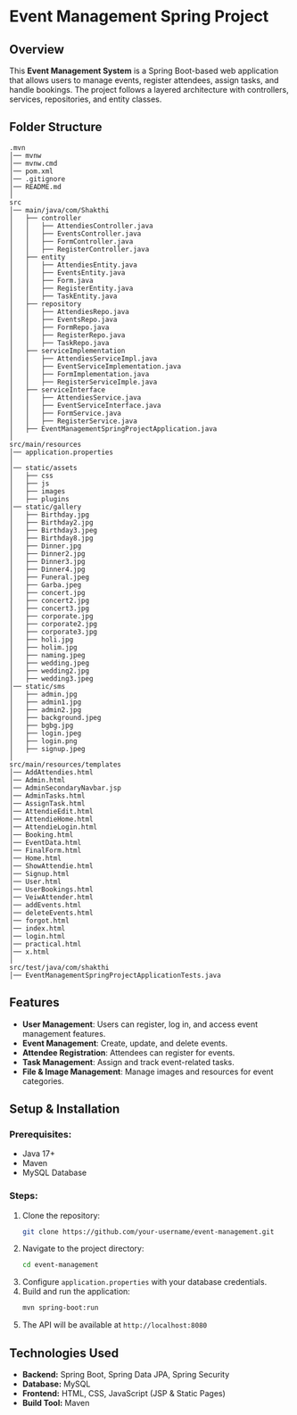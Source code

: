 # Event Management Spring Project

## Overview
This **Event Management System** is a Spring Boot-based web application that allows users to manage events, register attendees, assign tasks, and handle bookings. The project follows a layered architecture with controllers, services, repositories, and entity classes.

## Folder Structure
```
.mvn
│── mvnw
│── mvnw.cmd
│── pom.xml
│── .gitignore
│── README.md
│
src
│── main/java/com/Shakthi
│   ├── controller
│   │   ├── AttendiesController.java
│   │   ├── EventsController.java
│   │   ├── FormController.java
│   │   ├── RegisterController.java
│   ├── entity
│   │   ├── AttendiesEntity.java
│   │   ├── EventsEntity.java
│   │   ├── Form.java
│   │   ├── RegisterEntity.java
│   │   ├── TaskEntity.java
│   ├── repository
│   │   ├── AttendiesRepo.java
│   │   ├── EventsRepo.java
│   │   ├── FormRepo.java
│   │   ├── RegisterRepo.java
│   │   ├── TaskRepo.java
│   ├── serviceImplementation
│   │   ├── AttendiesServiceImpl.java
│   │   ├── EventServiceImplementation.java
│   │   ├── FormImplementation.java
│   │   ├── RegisterServiceImple.java
│   ├── serviceInterface
│   │   ├── AttendiesService.java
│   │   ├── EventServiceInterface.java
│   │   ├── FormService.java
│   │   ├── RegisterService.java
│   ├── EventManagementSpringProjectApplication.java
│
src/main/resources
│── application.properties
│
│── static/assets
│   ├── css
│   ├── js
│   ├── images
│   ├── plugins
│── static/gallery
│   ├── Birthday.jpg
│   ├── Birthday2.jpg
│   ├── Birthday3.jpeg
│   ├── Birthday8.jpg
│   ├── Dinner.jpg
│   ├── Dinner2.jpg
│   ├── Dinner3.jpg
│   ├── Dinner4.jpg
│   ├── Funeral.jpeg
│   ├── Garba.jpeg
│   ├── concert.jpg
│   ├── concert2.jpg
│   ├── concert3.jpg
│   ├── corporate.jpg
│   ├── corporate2.jpg
│   ├── corporate3.jpg
│   ├── holi.jpg
│   ├── holim.jpg
│   ├── naming.jpeg
│   ├── wedding.jpeg
│   ├── wedding2.jpg
│   ├── wedding3.jpeg
│── static/sms
│   ├── admin.jpg
│   ├── admin1.jpg
│   ├── admin2.jpg
│   ├── background.jpeg
│   ├── bgbg.jpg
│   ├── login.jpeg
│   ├── login.png
│   ├── signup.jpeg
│
src/main/resources/templates
│── AddAttendies.html
│── Admin.html
│── AdminSecondaryNavbar.jsp
│── AdminTasks.html
│── AssignTask.html
│── AttendieEdit.html
│── AttendieHome.html
│── AttendieLogin.html
│── Booking.html
│── EventData.html
│── FinalForm.html
│── Home.html
│── ShowAttendie.html
│── Signup.html
│── User.html
│── UserBookings.html
│── VeiwAttender.html
│── addEvents.html
│── deleteEvents.html
│── forgot.html
│── index.html
│── login.html
│── practical.html
│── x.html
│
src/test/java/com/shakthi
│── EventManagementSpringProjectApplicationTests.java
```

## Features
- **User Management**: Users can register, log in, and access event management features.
- **Event Management**: Create, update, and delete events.
- **Attendee Registration**: Attendees can register for events.
- **Task Management**: Assign and track event-related tasks.
- **File & Image Management**: Manage images and resources for event categories.

## Setup & Installation
### Prerequisites:
- Java 17+
- Maven
- MySQL Database

### Steps:
1. Clone the repository:
   ```sh
   git clone https://github.com/your-username/event-management.git
   ```
2. Navigate to the project directory:
   ```sh
   cd event-management
   ```
3. Configure `application.properties` with your database credentials.
4. Build and run the application:
   ```sh
   mvn spring-boot:run
   ```
5. The API will be available at `http://localhost:8080`

## Technologies Used
- **Backend:** Spring Boot, Spring Data JPA, Spring Security
- **Database:** MySQL
- **Frontend:** HTML, CSS, JavaScript (JSP & Static Pages)
- **Build Tool:** Maven



